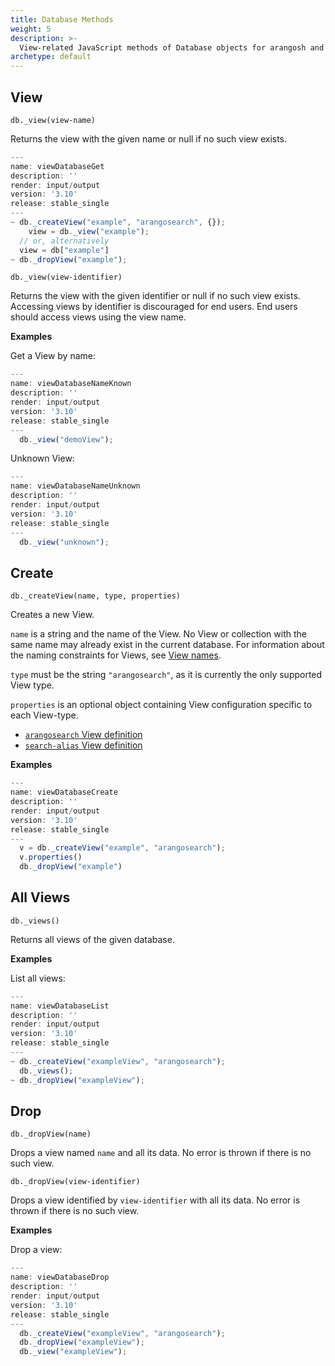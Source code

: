 ```yaml
---
title: Database Methods
weight: 5
description: >-
  View-related JavaScript methods of Database objects for arangosh and Foxx
archetype: default
---
```

## View

`db._view(view-name)`

Returns the view with the given name or null if no such view exists.

```js
---
name: viewDatabaseGet
description: ''
render: input/output
version: '3.10'
release: stable_single
---
~ db._createView("example", "arangosearch", {});
    view = db._view("example");
  // or, alternatively
  view = db["example"]
~ db._dropView("example");
```


`db._view(view-identifier)`

Returns the view with the given identifier or null if no such view exists.
Accessing views by identifier is discouraged for end users. End users should
access views using the view name.

**Examples**

Get a View by name:

```js
---
name: viewDatabaseNameKnown
description: ''
render: input/output
version: '3.10'
release: stable_single
---
  db._view("demoView");
```

Unknown View:

```js
---
name: viewDatabaseNameUnknown
description: ''
render: input/output
version: '3.10'
release: stable_single
---
  db._view("unknown");
```

## Create

`db._createView(name, type, properties)`

Creates a new View.

`name` is a string and the name of the View. No View or collection with the
same name may already exist in the current database. For information about the
naming constraints for Views, see [View names](_index.md#view-names).

`type` must be the string `"arangosearch"`, as it is currently the only
supported View type.

`properties` is an optional object containing View configuration specific
to each View-type.
- [`arangosearch` View definition](../../../../core-topics/indexing/arangosearch/arangosearch-views-reference.md#view-definitionmodification)
- [`search-alias` View definition](../../../../core-topics/indexing/arangosearch/search-alias-views-reference.md#view-definition)

**Examples**

```js
---
name: viewDatabaseCreate
description: ''
render: input/output
version: '3.10'
release: stable_single
---
  v = db._createView("example", "arangosearch");
  v.properties()
  db._dropView("example")
```

## All Views

`db._views()`

Returns all views of the given database.

**Examples**

List all views:

```js
---
name: viewDatabaseList
description: ''
render: input/output
version: '3.10'
release: stable_single
---
~ db._createView("exampleView", "arangosearch");
  db._views();
~ db._dropView("exampleView");
```

## Drop

`db._dropView(name)`

Drops a view named `name` and all its data. No error is thrown if there is
no such view.


`db._dropView(view-identifier)`

Drops a view identified by `view-identifier` with all its data. No error is
thrown if there is no such view.

**Examples**

Drop a view:

```js
---
name: viewDatabaseDrop
description: ''
render: input/output
version: '3.10'
release: stable_single
---
  db._createView("exampleView", "arangosearch");
  db._dropView("exampleView");
  db._view("exampleView");
```
